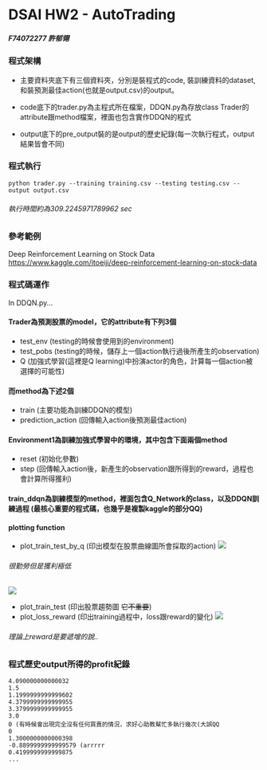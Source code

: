 # DSAI HW2 - AutoTrading

##### F74072277 許郁翎

### 程式架構

* 主要資料夾底下有三個資料夾，分別是裝程式的code, 裝訓練資料的dataset, 和裝預測最佳action(也就是output.csv)的output。

* code底下的trader.py為主程式所在檔案，DDQN.py為存放class Trader的attribute跟method檔案，裡面也包含實作DDQN的程式

* output底下的pre_output裝的是output的歷史紀錄(每一次執行程式，output結果皆會不同)

### 程式執行

```
python trader.py --training training.csv --testing testing.csv --output output.csv
```
###### 執行時間約為309.2245971789962 sec

### 參考範例

Deep Reinforcement Learning on Stock Data
https://www.kaggle.com/itoeiji/deep-reinforcement-learning-on-stock-data

### 程式碼運作
In DDQN.py...

#### Trader為預測股票的model，它的attribute有下列3個
* test_env (testing的時候會使用到的environment)
* test_pobs (testing的時候，儲存上一個action執行過後所產生的observation)
* Q (加強式學習(這裡是Q learning)中扮演actor的角色，計算每一個action被選擇的可能性)
#### 而method為下述2個
* train (主要功能為訓練DDQN的模型)
* prediction_action (回傳輸入action後預測最佳action)

#### Environment1為訓練加強式學習中的環境，其中包含下面兩個method
* reset (初始化參數)
* step (回傳輸入action後，新產生的observation跟所得到的reward，過程也會計算所得獲利)

#### train_ddqn為訓練模型的method，裡面包含Q_Network的class，以及DDQN訓練過程 (最核心重要的程式碼，也幾乎是複製kaggle的部分QQ)

#### plotting function

* plot_train_test_by_q (印出模型在股票曲線圖所會採取的action)
![](https://i.imgur.com/qU02Qr8.png)
###### 很勤勞但是獲利極低
![](https://i.imgur.com/nJnrOYV.png)
* plot_train_test (印出股票趨勢圖 ~~它不重要~~)
* plot_loss_reward (印出training過程中，loss跟reward的變化)
![](https://i.imgur.com/zgWW6Bm.png)
###### 理論上reward是要遞增的說..

### 程式歷史output所得的profit紀錄

```
4.090000000000032
1.5
1.1999999999999602
4.3799999999999955
3.3799999999999955
3.0
0 (有時候會出現完全沒有任何買賣的情況，求好心助教幫忙多執行幾次(大誤QQ
0
1.3000000000000398
-0.8899999999999579 (arrrrr
0.4199999999999875
...
```

